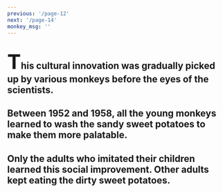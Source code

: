 ```yaml
---
previous: '/page-12'
next: '/page-14'
monkey_msg: ''
---
```


## <span style="font-size:47px;">T</span>his cultural innovation was gradually picked up by various monkeys before the eyes of the scientists.

## Between 1952 and 1958, all the young monkeys learned to wash the sandy sweet potatoes to make them more palatable.

## Only the adults who imitated their children learned this social improvement. Other adults kept eating the dirty sweet potatoes.
